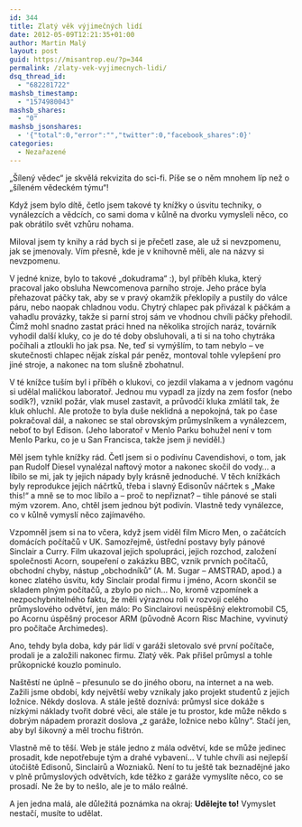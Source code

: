 ```yaml
---
id: 344
title: Zlatý věk výjimečných lidí
date: 2012-05-09T12:21:35+01:00
author: Martin Malý
layout: post
guid: https://misantrop.eu/?p=344
permalink: /zlaty-vek-vyjimecnych-lidi/
dsq_thread_id:
  - "682281722"
mashsb_timestamp:
  - "1574980043"
mashsb_shares:
  - "0"
mashsb_jsonshares:
  - '{"total":0,"error":"","twitter":0,"facebook_shares":0}'
categories:
  - Nezařazené
---
```

&#8222;Šílený vědec&#8220; je skvělá rekvizita do sci-fi. Píše se o něm mnohem líp než o &#8222;šíleném vědeckém týmu&#8220;!

<!--more-->

Když jsem bylo dítě, četlo jsem takové ty knížky o úsvitu techniky, o vynálezcích a vědcích, co sami doma v kůlně na dvorku vymysleli něco, co pak obrátilo svět vzhůru nohama.

Miloval jsem ty knihy a rád bych si je přečetl zase, ale už si nevzpomenu, jak se jmenovaly. Vím přesně, kde je v knihovně měli, ale na názvy si nevzpomenu.

V jedné knize, bylo to takové &#8222;dokudrama&#8220; :), byl příběh kluka, který pracoval jako obsluha Newcomenova parního stroje. Jeho práce byla přehazovat páčky tak, aby se v pravý okamžik překlopily a pustily do válce páru, nebo naopak chladnou vodu. Chytrý chlapec pak přivázal k páčkám a vahadlu provázky, takže si parní stroj sám ve vhodnou chvíli páčky přehodil. Čímž mohl snadno zastat práci hned na několika strojích naráz, továrník vyhodil další kluky, co je do té doby obsluhovali, a ti si na toho chytráka počíhali a ztloukli ho jak psa. Ne, teď si vymýšlím, to tam nebylo &#8211; ve skutečnosti chlapec nějak získal pár peněz, montoval tohle vylepšení pro jiné stroje, a nakonec na tom slušně zbohatnul.

V té knížce tuším byl i příběh o klukovi, co jezdil vlakama a v jednom vagónu si udělal maličkou laboratoř. Jednou mu vypadl za jízdy na zem fosfor (nebo sodík?), vznikl požár, vlak musel zastavit, a průvodčí kluka zmlátil tak, že kluk ohluchl. Ale protože to byla duše neklidná a nepokojná, tak po čase pokračoval dál, a nakonec se stal obrovským průmyslníkem a vynálezcem, neboť to byl Edison. (Jeho laboratoř v Menlo Parku bohužel není v tom Menlo Parku, co je u San Francisca, takže jsem ji neviděl.)

Měl jsem tyhle knížky rád. Četl jsem si o podivínu Cavendishovi, o tom, jak pan Rudolf Diesel vynalézal naftový motor a nakonec skočil do vody&#8230; a líbilo se mi, jak ty jejich nápady byly krásně jednoduché. V těch knížkách byly reprodukce jejich náčrtků, třeba i slavný Edisonův náčrtek s &#8222;Make this!&#8220; a mně se to moc líbilo a &#8211; proč to nepřiznat? &#8211; tihle pánové se stali mým vzorem. Ano, chtěl jsem jednou být podivín. Vlastně tedy vynálezce, co v kůlně vymyslí něco zajímavého.

Vzpomněl jsem si na to včera, když jsem viděl film Micro Men, o začátcích domácích počítačů v UK. Samozřejmě, ústřední postavy byly pánové Sinclair a Curry. Film ukazoval jejich spolupráci, jejich rozchod, založení společnosti Acorn, soupeření o zakázku BBC, vznik prvních počítačů, obchodní chyby, nástup &#8222;obchodníků&#8220; (A. M. Sugar &#8211; AMSTRAD, apod.) a konec zlatého úsvitu, kdy Sinclair prodal firmu i jméno, Acorn skončil se skladem plným počítačů, a zbylo po nich&#8230; No, kromě vzpomínek a nezpochybnitelného faktu, že měli výraznou roli v rozvoji celého průmyslového odvětví, jen málo: Po Sinclairovi neúspěšný elektromobil C5, po Acornu úspěšný procesor ARM (původně Acorn Risc Machine, vyvinutý pro počítače Archimedes).

Ano, tehdy byla doba, kdy pár lidí v garáži sletovalo své první počítače, prodali je a založili nakonec firmu. Zlatý věk. Pak přišel průmysl a tohle průkopnické kouzlo pominulo.

Naštěstí ne úplně &#8211; přesunulo se do jiného oboru, na internet a na web. Zažili jsme období, kdy největší weby vznikaly jako projekt studentů z jejich ložnice. Někdy doslova. A stále ještě doznívá: průmysl sice dokáže s nízkými náklady tvořit dobré věci, ale stále je tu prostor, kde může někdo s dobrým nápadem prorazit doslova &#8222;z garáže, ložnice nebo kůlny&#8220;. Stačí jen, aby byl šikovný a měl trochu fištrón.

Vlastně mě to těší. Web je stále jedno z mála odvětví, kde se může jedinec prosadit, kde nepotřebuje tým a drahé vybavení&#8230; V tuhle chvíli asi nejlepší útočiště Edisonů, Sinclairů a Wozniaků. Není to tu ještě tak beznadějné jako v plně průmyslových odvětvích, kde těžko z garáže vymyslíte něco, co se prosadí. Ne že by to nešlo, ale je to málo reálné.

A jen jedna malá, ale důležitá poznámka na okraj: **Udělejte to!** Vymyslet nestačí, musíte to udělat.